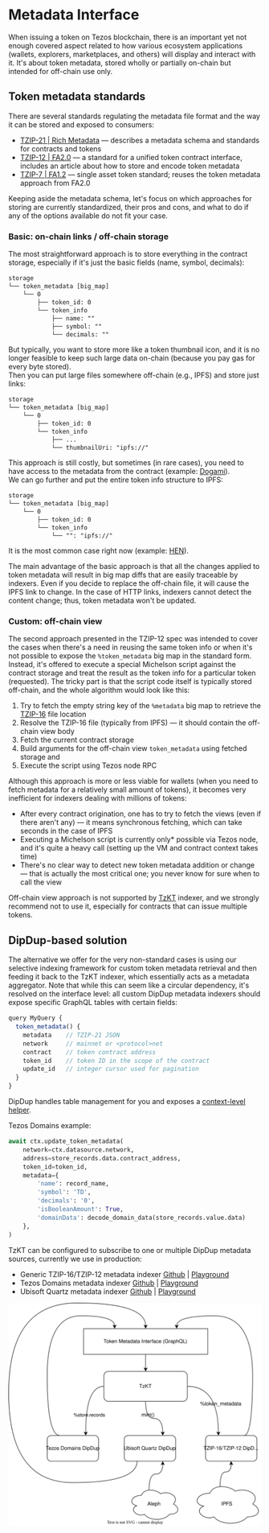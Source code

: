 # Metadata Interface

When issuing a token on Tezos blockchain, there is an important yet not enough covered aspect related to how various ecosystem applications (wallets, explorers, marketplaces, and others) will display and interact with it. It's about token metadata, stored wholly or partially on-chain but intended for off-chain use only.

## Token metadata standards

There are several standards regulating the metadata file format and the way it can be stored and exposed to consumers:

* [TZIP-21 | Rich Metadata](https://tzip.tezosagora.org/proposal/tzip-21/) — describes a metadata schema and standards for contracts and tokens
* [TZIP-12 | FA2.0](https://tzip.tezosagora.org/proposal/tzip-12/) — a standard for a unified token contract interface, includes an article about how to store and encode token metadata
* [TZIP-7 | FA1.2](https://tzip.tezosagora.org/proposal/tzip-7/) — single asset token standard; reuses the token metadata approach from FA2.0

Keeping aside the metadata schema, let's focus on which approaches for storing are currently standardized, their pros and cons, and what to do if any of the options available do not fit your case.

### Basic: on-chain links / off-chain storage

The most straightforward approach is to store everything in the contract storage, especially if it's just the basic fields (name, symbol, decimals):

```
storage
└── token_metadata [big_map]
    └── 0
        ├── token_id: 0
        └── token_info
            ├── name: ""
            ├── symbol: ""
            └── decimals: ""
```

But typically, you want to store more like a token thumbnail icon, and it is no longer feasible to keep such large data on-chain (because you pay gas for every byte stored).  
Then you can put large files somewhere off-chain (e.g., IPFS) and store just links:

```
storage
└── token_metadata [big_map]
    └── 0
        ├── token_id: 0
        └── token_info
            ├── ...
            └── thumbnailUri: "ipfs://"
```

This approach is still costly, but sometimes (in rare cases), you need to have access to the metadata from the contract (example: [Dogami](https://tzkt.io/KT1NVvPsNDChrLRH5K2cy6Sc9r1uuUwdiZQd/storage/115420)).  
We can go further and put the entire token info structure to IPFS:

```
storage
└── token_metadata [big_map]
    └── 0
        ├── token_id: 0
        └── token_info
            └── "": "ipfs://"
```

It is the most common case right now (example: [HEN](https://tzkt.io/KT1RJ6PbjHpwc3M5rw5s2Nbmefwbuwbdxton/storage/514)).  

The main advantage of the basic approach is that all the changes applied to token metadata will result in big map diffs that are easily traceable by indexers. Even if you decide to replace the off-chain file, it will cause the IPFS link to change. In the case of HTTP links, indexers cannot detect the content change; thus, token metadata won't be updated.

### Custom: off-chain view

The second approach presented in the TZIP-12 spec was intended to cover the cases when there's a need in reusing the same token info or when it's not possible to expose the `%token_metadata` big map in the standard form. Instead, it's offered to execute a special Michelson script against the contract storage and treat the result as the token info for a particular token (requested). The tricky part is that the script code itself is typically stored off-chain, and the whole algorithm would look like this:

1. Try to fetch the empty string key of the `%metadata` big map to retrieve the [TZIP-16](https://tzip.tezosagora.org/proposal/tzip-16/) file location
2. Resolve the TZIP-16 file (typically from IPFS) — it should contain the off-chain view body
3. Fetch the current contract storage
4. Build arguments for the off-chain view `token_metadata` using fetched storage and
5. Execute the script using Tezos node RPC

Although this approach is more or less viable for wallets (when you need to fetch metadata for a relatively small amount of tokens), it becomes very inefficient for indexers dealing with millions of tokens:

* After every contract origination, one has to try to fetch the views (even if there aren't any) — it means synchronous fetching, which can take seconds in the case of IPFS
* Executing a Michelson script is currently only* possible via Tezos node, and it's quite a heavy call (setting up the VM and contract context takes time)
* There's no clear way to detect new token metadata addition or change — that is actually the most critical one; you never know for sure when to call the view

Off-chain view approach is not supported by [TzKT](https://tzkt.io/) indexer, and we strongly recommend not to use it, especially for contracts that can issue multiple tokens.

## DipDup-based solution

The alternative we offer for the very non-standard cases is using our selective indexing framework for custom token metadata retrieval and then feeding it back to the TzKT indexer, which essentially acts as a metadata aggregator. Note that while this can seem like a circular dependency, it's resolved on the interface level: all custom DipDup metadata indexers should expose specific GraphQL tables with certain fields:

```js
query MyQuery {
  token_metadata() {
    metadata    // TZIP-21 JSON
    network     // mainnet or <protocol>net
    contract    // token contract address
    token_id    // token ID in the scope of the contract
    update_id   // integer cursor used for pagination
  }
}
```

DipDup handles table management for you and exposes a [context-level helper](../advanced/context/README.md).

Tezos Domains example:

```python
await ctx.update_token_metadata(
    network=ctx.datasource.network,
    address=store_records.data.contract_address,
    token_id=token_id,
    metadata={
        'name': record_name,
        'symbol': 'TD',
        'decimals': '0',
        'isBooleanAmount': True,
        'domainData': decode_domain_data(store_records.value.data)
    },
)
```

TzKT can be configured to subscribe to one or multiple DipDup metadata sources, currently we use in production:

* Generic TZIP-16/TZIP-12 metadata indexer [Github](https://github.com/dipdup-net/metadata) | [Playground](https://dipdup.net/sandbox.html?service=metadata)
* Tezos Domains metadata indexer [Github](https://github.com/dipdup-net/tezos-domains) | [Playground](https://dipdup.net/sandbox.html?service=domains)
* Ubisoft Quartz metadata indexer [Github](https://github.com/dipdup-net/quartz-metadata) | [Playground](https://dipdup.net/sandbox.html?service=quartz)

![TzKT token metadata flow](../.gitbook/assets/metadata_interface.svg)
